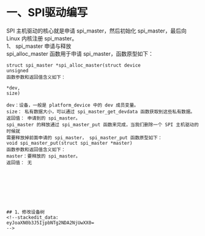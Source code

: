 # 一、SPI驱动编写

SPI 主机驱动的核心就是申请 spi_master，然后初始化 spi_master，最后向 Linux 内核注册 spi_master。  
1、 spi_master 申请与释放  
spi_alloc_master 函数用于申请 spi_master，函数原型如下：  
```
struct spi_master *spi_alloc_master(struct device  
unsigned  
函数参数和返回值含义如下：

*dev,  
size)

dev：设备，一般是 platform_device 中的 dev 成员变量。  
size： 私有数据大小，可以通过 spi_master_get_devdata 函数获取到这些私有数据。  
返回值： 申请到的 spi_master。  
spi_master 的释放通过 spi_master_put 函数来完成，当我们删除一个 SPI 主机驱动的时候就  
需要释放掉前面申请的 spi_master， spi_master_put 函数原型如下：  
void spi_master_put(struct spi_master *master)  
函数参数和返回值含义如下：  
master：要释放的 spi_master。  
返回值： 无








## 1、修改设备树
<!--stackedit_data:
eyJoaXN0b3J5IjpbNTg2NDA2NjUwXX0=
-->